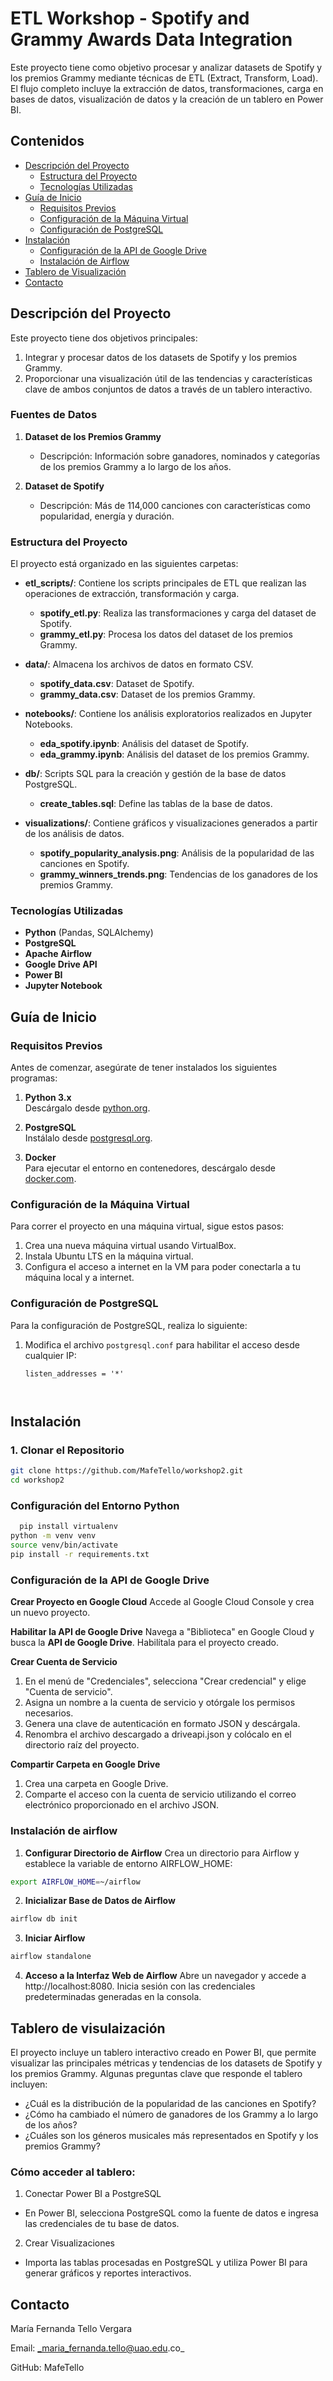 # ETL Workshop - Spotify and Grammy Awards Data Integration

Este proyecto tiene como objetivo procesar y analizar datasets de Spotify y los premios Grammy mediante técnicas de ETL (Extract, Transform, Load). El flujo completo incluye la extracción de datos, transformaciones, carga en bases de datos, visualización de datos y la creación de un tablero en Power BI.

## Contenidos
- [Descripción del Proyecto](#descripción-del-proyecto)
  - [Estructura del Proyecto](#estructura-del-proyecto)
  - [Tecnologías Utilizadas](#tecnologías-utilizadas)
- [Guía de Inicio](#guía-de-inicio)
  - [Requisitos Previos](#requisitos-previos)
  - [Configuración de la Máquina Virtual](#configuración-de-la-máquina-virtual)
  - [Configuración de PostgreSQL](#configuración-de-postgresql)
- [Instalación](#instalación)
  - [Configuración de la API de Google Drive](#configuración-de-la-api-de-google-drive)
  - [Instalación de Airflow](#instalación-de-airflow)
- [Tablero de Visualización](#tablero-de-visualización)
- [Contacto](#contacto)

## Descripción del Proyecto

Este proyecto tiene dos objetivos principales:
1. Integrar y procesar datos de los datasets de Spotify y los premios Grammy.
2. Proporcionar una visualización útil de las tendencias y características clave de ambos conjuntos de datos a través de un tablero interactivo.

### Fuentes de Datos
1. **Dataset de los Premios Grammy**  
   - Descripción: Información sobre ganadores, nominados y categorías de los premios Grammy a lo largo de los años.

2. **Dataset de Spotify**  
   - Descripción: Más de 114,000 canciones con características como popularidad, energía y duración.

### Estructura del Proyecto

El proyecto está organizado en las siguientes carpetas:

- **etl_scripts/**: Contiene los scripts principales de ETL que realizan las operaciones de extracción, transformación y carga.
  - **spotify_etl.py**: Realiza las transformaciones y carga del dataset de Spotify.
  - **grammy_etl.py**: Procesa los datos del dataset de los premios Grammy.
  
- **data/**: Almacena los archivos de datos en formato CSV.
  - **spotify_data.csv**: Dataset de Spotify.
  - **grammy_data.csv**: Dataset de los premios Grammy.

- **notebooks/**: Contiene los análisis exploratorios realizados en Jupyter Notebooks.
  - **eda_spotify.ipynb**: Análisis del dataset de Spotify.
  - **eda_grammy.ipynb**: Análisis del dataset de los premios Grammy.

- **db/**: Scripts SQL para la creación y gestión de la base de datos PostgreSQL.
  - **create_tables.sql**: Define las tablas de la base de datos.
  
- **visualizations/**: Contiene gráficos y visualizaciones generados a partir de los análisis de datos.
  - **spotify_popularity_analysis.png**: Análisis de la popularidad de las canciones en Spotify.
  - **grammy_winners_trends.png**: Tendencias de los ganadores de los premios Grammy.

### Tecnologías Utilizadas
- **Python** (Pandas, SQLAlchemy)
- **PostgreSQL**
- **Apache Airflow**
- **Google Drive API**
- **Power BI**
- **Jupyter Notebook**

## Guía de Inicio

### Requisitos Previos
Antes de comenzar, asegúrate de tener instalados los siguientes programas:

1. **Python 3.x**  
   Descárgalo desde [python.org](https://www.python.org/downloads/).

2. **PostgreSQL**  
   Instálalo desde [postgresql.org](https://www.postgresql.org/download/).

3. **Docker**  
   Para ejecutar el entorno en contenedores, descárgalo desde [docker.com](https://www.docker.com/).

### Configuración de la Máquina Virtual

Para correr el proyecto en una máquina virtual, sigue estos pasos:

1. Crea una nueva máquina virtual usando VirtualBox.
2. Instala Ubuntu LTS en la máquina virtual.
3. Configura el acceso a internet en la VM para poder conectarla a tu máquina local y a internet.

### Configuración de PostgreSQL

Para la configuración de PostgreSQL, realiza lo siguiente:

1. Modifica el archivo `postgresql.conf` para habilitar el acceso desde cualquier IP:
   ```plaintext
   listen_addresses = '*'



## Instalación

### 1. Clonar el Repositorio
```bash
git clone https://github.com/MafeTello/workshop2.git
cd workshop2
```

### Configuración del Entorno Python
```bash
  pip install virtualenv
python -m venv venv
source venv/bin/activate
pip install -r requirements.txt

  ```

### Configuración de la API de Google Drive

**Crear Proyecto en Google Cloud**
Accede al Google Cloud Console y crea un nuevo proyecto.

**Habilitar la API de Google Drive**
Navega a "Biblioteca" en Google Cloud y busca la **API de Google Drive**. Habilítala para el proyecto creado.

**Crear Cuenta de Servicio**
1. En el menú de "Credenciales", selecciona "Crear credencial" y elige "Cuenta de servicio".
2. Asigna un nombre a la cuenta de servicio y otórgale los permisos necesarios.
3. Genera una clave de autenticación en formato JSON y descárgala.
4. Renombra el archivo descargado a driveapi.json y colócalo en el directorio raíz del proyecto.

**Compartir Carpeta en Google Drive**
1. Crea una carpeta en Google Drive.
2. Comparte el acceso con la cuenta de servicio utilizando el correo electrónico proporcionado en el archivo JSON.


### Instalación de airflow
1. **Configurar Directorio de Airflow**
Crea un directorio para Airflow y establece la variable de entorno AIRFLOW_HOME:

```bash
export AIRFLOW_HOME=~/airflow
```

2. **Inicializar Base de Datos de Airflow**
```bash
airflow db init
```

3. **Iniciar Airflow**
```bash
airflow standalone
```

4. **Acceso a la Interfaz Web de Airflow**
Abre un navegador y accede a http://localhost:8080. Inicia sesión con las credenciales predeterminadas generadas en la consola.


## Tablero de visulaización

El proyecto incluye un tablero interactivo creado en Power BI, que permite visualizar las principales métricas y tendencias de los datasets de Spotify y los premios Grammy. Algunas preguntas clave que responde el tablero incluyen:

* ¿Cuál es la distribución de la popularidad de las canciones en Spotify?
* ¿Cómo ha cambiado el número de ganadores de los Grammy a lo largo de los años?
* ¿Cuáles son los géneros musicales más representados en Spotify y los premios Grammy?

### Cómo acceder al tablero:
1. Conectar Power BI a PostgreSQL
* En Power BI, selecciona PostgreSQL como la fuente de datos e ingresa las credenciales de tu base de datos.

2. Crear Visualizaciones
* Importa las tablas procesadas en PostgreSQL y utiliza Power BI para generar gráficos y reportes interactivos.

## Contacto
María Fernanda Tello Vergara

Email: _maria_fernanda.tello@uao.edu.co_

GitHub: MafeTello